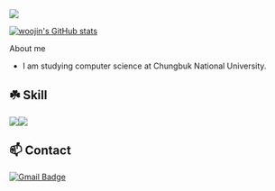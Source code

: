 <a>
  <img src="https://capsule-render.vercel.app/api?type=rect&color=gradient&customColorList=0&height=300&section=header&text=Hello:)&fontSize=90">
</a>

[![woojin's GitHub stats](https://github-readme-stats.vercel.app/api?username=shin-woojin&count_private=true)](https://github.com/anuraghazra/github-readme-stats)

About me
- I am studying computer science at Chungbuk National University.

## :shamrock: Skill
<a>
  <img src="https://img.shields.io/badge/Python-3776AB?style=plastic&logo=Python&logoColor=white"/><img src="https://img.shields.io/badge/C-A8B9CC?style=plastic&logo=C&logoColor=white"/>
</a>

## 📫 Contact
[![Gmail Badge](https://img.shields.io/badge/Gmail-d14836?style=flat-square&logo=Gmail&logoColor=white&link=mailto:ephag789@gmail.com)](mailto:epahg789@gmail.com)


<!--
**swooojin/swooojin** is a ✨ _special_ ✨ repository because its `README.md` (this file) appears on your GitHub profile.

Here are some ideas to get you started:

- 🔭 I’m currently working on ...
- 🌱 I’m currently learning ...
- 👯 I’m looking to collaborate on ...
- 🤔 I’m looking for help with ...
- 💬 Ask me about ...
- 📫 How to reach me: ...
- 😄 Pronouns: ...
- ⚡ Fun fact: ...
-->
